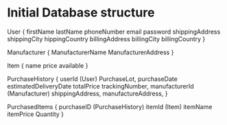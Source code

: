 # Initial Database structure

User {
   firstName
lastName
phoneNumber
email
password
shippingAddress
shippingCity
hippingCountry
billingAddress
billingCity
billingCountry
}

Manufacturer {
ManufacturerName
ManufacturerAddress
}

Item {
name
price
available
}

PurchaseHistory {
userId (User)
PurchaseLot,
purchaseDate
estimatedDeliveryDate
totalPrice
trackingNumber,
manufacturerId (Manufacturer)
shippingAddress,
manufactureAddress,
}

PurchasedItems {
purchaseID (PurchaseHistory)
itemId (Item)
itemName
itemPrice
Quantity
}
